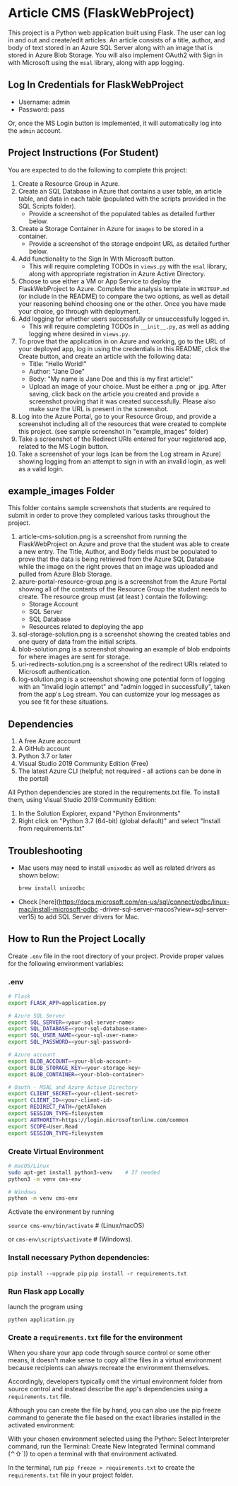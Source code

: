 # Article CMS (FlaskWebProject)

This project is a Python web application built using Flask. The user can log in and out and
create/edit articles. An article consists of a title, author, and body of text stored in an
Azure SQL Server along with an image that is stored in Azure Blob Storage. You will also
implement OAuth2 with Sign in with Microsoft using the `msal` library, along with app logging.

## Log In Credentials for FlaskWebProject

- Username: admin
- Password: pass

Or, once the MS Login button is implemented, it will automatically log into the `admin` account.

## Project Instructions (For Student)

You are expected to do the following to complete this project:
1. Create a Resource Group in Azure.
2. Create an SQL Database in Azure that contains a user table, an article table, and data in each
table (populated with the scripts provided in the SQL Scripts folder).
    - Provide a screenshot of the populated tables as detailed further below.
3. Create a Storage Container in Azure for `images` to be stored in a container.
    - Provide a screenshot of the storage endpoint URL as detailed further below.
4. Add functionality to the Sign In With Microsoft button. 
    - This will require completing TODOs in `views.py` with the `msal` library, along with
     appropriate registration in Azure Active Directory.
5. Choose to use either a VM or App Service to deploy the FlaskWebProject to Azure. Complete the
analysis template in `WRITEUP.md` (or include in the README) to compare the two options, as well
as detail your reasoning behind choosing one or the other. Once you have made your choice, go
through with deployment.
6. Add logging for whether users successfully or unsuccessfully logged in.
    - This will require completing TODOs in `__init__.py`, as well as adding logging where
     desired in `views.py`.
7. To prove that the application in on Azure and working, go to the URL of your deployed app, log
in using the credentials in this README, click the Create button, and create an article with the
following data:
	- Title: "Hello World!"
	- Author: "Jane Doe"
	- Body: "My name is Jane Doe and this is my first article!"
	- Upload an image of your choice. Must be either a .png or .jpg.
   After saving, click back on the article you created and provide a screenshot proving that it
   was created successfully. Please also make sure the URL is present in the screenshot.
8. Log into the Azure Portal, go to your Resource Group, and provide a screenshot including all
of the resources that were created to complete this project. (see sample screenshot in
"example_images" folder)
9. Take a screenshot of the Redirect URIs entered for your registered app, related to the MS
Login button.
10. Take a screenshot of your logs (can be from the Log stream in Azure) showing logging from an
attempt to sign in with an invalid login, as well as a valid login.

## example_images Folder

This folder contains sample screenshots that students are required to submit in order to prove
they completed various tasks throughout the project.

1. article-cms-solution.png is a screenshot from running the FlaskWebProject on Azure and prove
that the student was able to create a new entry. The Title, Author, and Body fields must be
populated to prove that the data is being retrieved from the Azure SQL Database while the image
on the right proves that an image was uploaded and pulled from Azure Blob Storage.
2. azure-portal-resource-group.png is a screenshot from the Azure Portal showing all of the
contents of the Resource Group the student needs to create. The resource group must (at least
) contain the following:
	- Storage Account
	- SQL Server
	- SQL Database
	- Resources related to deploying the app
3. sql-storage-solution.png is a screenshot showing the created tables and one query of data from
the initial scripts.
4. blob-solution.png is a screenshot showing an example of blob endpoints for where images are
sent for storage.
5. uri-redirects-solution.png is a screenshot of the redirect URIs related to Microsoft
authentication.
6. log-solution.png is a screenshot showing one potential form of logging with an "Invalid login
attempt" and "admin logged in successfully", taken from the app's Log stream. You can customize
your log messages as you see fit for these situations.

## Dependencies

1. A free Azure account
2. A GitHub account
3. Python 3.7 or later
4. Visual Studio 2019 Community Edition (Free)
5. The latest Azure CLI (helpful; not required - all actions can be done in the portal)

All Python dependencies are stored in the requirements.txt file. To install them, using Visual
Studio 2019 Community Edition:
1. In the Solution Explorer, expand "Python Environments"
2. Right click on "Python 3.7 (64-bit) (global default)" and select "Install from requirements.txt"

## Troubleshooting

- Mac users may need to install `unixodbc` as well as related drivers as shown below:
    ```bash
    brew install unixodbc
    ```
- Check [here](https://docs.microsoft.com/en-us/sql/connect/odbc/linux-mac/install-microsoft-odbc
-driver-sql-server-macos?view=sql-server-ver15)  to add SQL Server drivers for Mac.

## How to Run the Project Locally

Create `.env` file in the root directory of your project. Provide proper values for the following
environment variables:

### .env

```bash
# Flask
export FLASK_APP=application.py

# Azure SQL Server
export SQL_SERVER=<your-sql-server-name>
export SQL_DATABASE=<your-sql-database-name>
export SQL_USER_NAME=<your-sql-user-name>
export SQL_PASSWORD=<your-sql-password>

# Azure account
export BLOB_ACCOUNT=<your-blob-account>
export BLOB_STORAGE_KEY=<your-storage-key>
export BLOB_CONTAINER=<your-blob-container>

# Oauth - MSAL and Azure Active Directory
export CLIENT_SECRET=<your-client-secret>
export CLIENT_ID=<your-client-id>
export REDIRECT_PATH=/getAToken
export SESSION_TYPE=filesystem
export AUTHORITY=https://login.microsoftonline.com/common
export SCOPE=User.Read
export SESSION_TYPE=filesystem
```

### Create Virtual Environment

````bash
# macOS/Linux
sudo apt-get install python3-venv    # If needed
python3 -m venv cms-env

# Windows
python -m venv cms-env
````

Activate the environment by running 

`source cms-env/bin/activate` # (Linux/macOS) 

or `cms-env\scripts\activate` # (Windows). 

### Install necessary Python dependencies:

`pip install --upgrade pip`
`pip install -r requirements.txt`

### Run Flask app Locally

launch the program using
 
`python application.py`

### Create a `requirements.txt` file for the environment

When you share your app code through source control or some other means, it doesn't make sense to
copy all the files in a virtual environment because recipients can always recreate the
environment themselves.

Accordingly, developers typically omit the virtual environment folder from source control and
instead describe the app's dependencies using a `requirements.txt` file.

Although you can create the file by hand, you can also use the pip freeze command to generate the
file based on the exact libraries installed in the activated environment:

With your chosen environment selected using the Python: Select Interpreter command, run the
Terminal: Create New Integrated Terminal command (⌃⇧`)) to open a terminal with that environment
activated.

In the terminal, run `pip freeze > requirements.txt` to create the `requirements.txt` file in
your  project folder.

